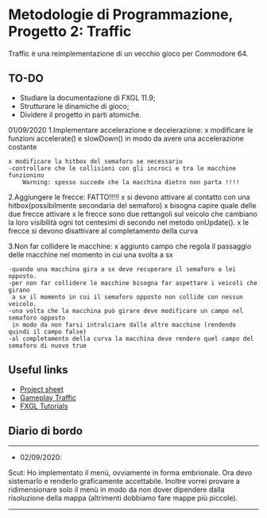 # Metodologie di Programmazione, Progetto 2: Traffic

Traffic è una reimplementazione di un vecchio gioco per Commodore 64.

## TO-DO

- Studiare la documentazione di FXGL 11.9;
- Strutturare le dinamiche di gioco;
- Dividere il progetto in parti atomiche.

01/09/2020
1.Implementare accelerazione e decelerazione:
	x modificare le funzioni accelerate() e slowDown() in modo da avere una accelerazione costante

	x modificare la hitbox del semaforo se necessario
	-controllare che le collisioni con gli incroci e tra le macchine funzionino
		Warning: spesso succede che la macchina dietro non parta !!!!


2.Aggiungere le frecce:  FATTO!!!!!
	x si devono attivare al contatto con una hitbox(possibilmente secondaria del semaforo)
	x bisogna capire quale delle due frecce attivare
	x le frecce sono due rettangoli sul veicolo che cambiano la loro visibilità ogni tot centesimi di secondo nel metodo onUpdate().
	x le frecce si devono disattivare al completamento della curva


3.Non far collidere le macchine:
	x aggiunto campo che regola il passaggio delle macchine nel momento in cui una svolta a sx

	-quando una macchina gira a sx deve recuperare il semaforo a lei opposto.
	-per non far collidere le macchine bisogna far aspettare i veicoli che girano 
	 a sx il momento in cui il semaforo opposto non collide con nessun veicolo.
	-una volta che la macchina può girare deve modificare un campo nel semaforo opposto 
	 in modo da non farsi intralciare dalle altre macchine (rendendo quindi il campo false)
	-al completamento della curva la macchina deve rendere quel campo del semaforo di nuovo true
	
## Useful links

- <a href="https://docs.google.com/document/d/1hAu8wDXjqYgv10epFFH_dbAOVaOhfp2o3LUO93ofPFU/edit#" target=”_blank”>Project sheet</a>
- <a href="https://www.youtube.com/watch?v=9wmu5R4kdY0" target=”_blank”>Gameplay Traffic</a>
- <a href="https://www.youtube.com/playlist?list=PL4h6ypqTi3RTiTuAQFKE6xwflnPKyFuPp" target=”_blank”>FXGL Tutorials</a>

## Diario di bordo

<hr/>

- 02/09/2020:

Scut: Ho implementato il menù, ovviamente in forma embrionale. Ora devo sistemarlo e renderlo graficamente accettabile. Inoltre vorrei provare a ridimensionare solo il menù in modo da non dover dipendere dalla risoluzione della mappa (altrimenti dobbiamo fare mappe più piccole).

<hr/>

